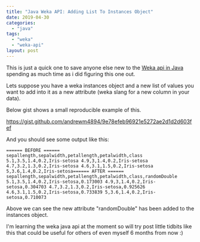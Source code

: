 ```yaml
---
title: "Java Weka API: Adding List To Instances Object"
date: 2019-04-30
categories: 
  - "java"
tags: 
  - "weka"
  - "weka-api"
layout: post
---
```


This is just a quick one to save anyone else new to the [Weka api in Java](https://waikato.github.io/weka-wiki/use_weka_in_your_java_code/) spending as much time as i did figuring this one out.

Lets suppose you have a weka instances object and a new list of values you want to add into it as a new attribute (weka slang for a new column in your data).

Below gist shows a small reproducible example of this.

https://gist.github.com/andrewm4894/9e78efeb96921e5272ae2d1d2d603fef

And you should see some output like this:

```
====== BEFORE ====== sepallength,sepalwidth,petallength,petalwidth,class 5.1,3.5,1.4,0.2,Iris-setosa 4.9,3,1.4,0.2,Iris-setosa 4.7,3.2,1.3,0.2,Iris-setosa 4.6,3.1,1.5,0.2,Iris-setosa 5,3.6,1.4,0.2,Iris-setosa====== AFTER ====== sepallength,sepalwidth,petallength,petalwidth,class,randomDouble 5.1,3.5,1.4,0.2,Iris-setosa,0.173003 4.9,3,1.4,0.2,Iris-setosa,0.304703 4.7,3.2,1.3,0.2,Iris-setosa,0.925626 4.6,3.1,1.5,0.2,Iris-setosa,0.733839 5,3.6,1.4,0.2,Iris-setosa,0.710073
```

Above we can see the new attribute "randomDouble" has been added to the instances object.

I'm learning the weka java api at the moment so will try post little tidbits like this that could be useful for others of even myself 6 months from now :)
